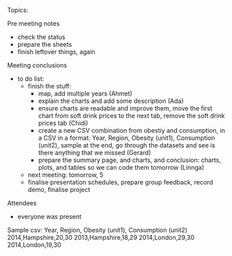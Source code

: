 Topics:

Pre meeting notes

- check the status
- prepare the sheets
- finish leftover things, again


Meeting conclusions

- to do list:
	- finish the stuff:
		- map, add multiple years (Ahmet)
		- explain the charts and add some description (Ada)
		- ensure charts are readable and improve them, move the first chart from soft drink prices to the next tab, remove the soft drink prices tab (Chidi)
		- create a new CSV combination from obestiy and consumption, in a CSV in a format:	Year, Region, Obesity (unit1), Consumption (unit2), sample at the end, go through the datasets and see is there anything that we missed (Gerard)
		- prepare the summary page, and charts, and conclusion: charts, plots, and tables  so we can code them tomorrow (Linnga)
	- next meeting: tomorrow, 5
	- finalise presentation schedules, prepare group feedback, record demo, finalise project


Attendees

- everyone was present


Sample csv:
Year, Region, Obesity (unit1), Consumption (unit2)
2014,Hampshire,20,30
2013,Hampshire,18,29
2014,London,29,30
2014,London,19,30